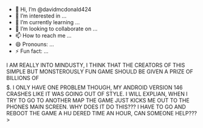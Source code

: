 - 👋 Hi, I’m @davidmcdonald424
- 👀 I’m interested in ...
- 🌱 I’m currently learning ...
- 💞️ I’m looking to collaborate on ...
- 📫 How to reach me ...
- 😄 Pronouns: ...
- ⚡ Fun fact: ...

<!---
davidmcdonald424/davidmcdonald424 is a ✨ special ✨ repository because its `README.md` (this file) appears on your GitHub profile.
You can click the Preview link to take a look at your changes.
--->
I AM REALLY INTO MINDUSTY, I THINK THAT THE CREATORS OF THIS SIMPLE BUT MONSTEROUSLY FUN GAME SHOULD BE GIVEN 
A PRIZE OF BILLIONS OF $$$$$. I ONLY HAVE ONE PROBLEM THOUGH, MY ANDROID VERSION 146 CRASHES
LIKE IT WAS GOING OUT OF STYLE. I WILL EXPLIAN, WHEN I TRY TO GO TO ANOTHER MAP THE GAME JUST
KICKS ME OUT TO THE PHONES MAIN SCREEN. WHY DOES IT DO THIS??? I HAVE TO GO AND REBOOT THE GAME A HU
DERED TIME AN HOUR, CAN SOMEONE HELP???>
